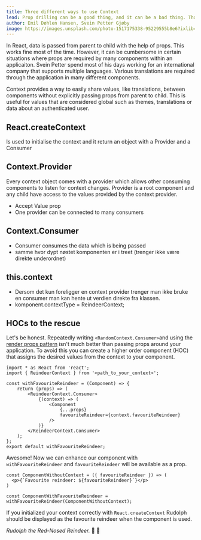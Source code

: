 ```yaml
---
title: Three different ways to use Context
lead: Prop drilling can be a good thing, and it can be a bad thing. Thankfully, there is a better way and that is with the Context API.
author: Emil Døhlen Hansen, Svein Petter Gjøby
image: https://images.unsplash.com/photo-1517175338-95229555b8e6?ixlib=rb-1.2.1&ixid=eyJhcHBfaWQiOjEyMDd9&auto=format&fit=crop&w=3264&q=80
---
```


In React, data is passed from parent to child with the help of props. This works fine most of the time. However, it can be cumbersome in certain situations where props are required by many components within an applicaiton. Svein Petter spend most of his days working for an international company that supports multiple languages. Various translations are required through the application in many different components.

Context provides a way to easily share values, like translations, between components without explicitly passing props from parent to child. This is useful for values that are considered global such as themes, translations or data about an authenticated user.  

## React.createContext
Is used to initialise the context and it return an object with a Provider and a Consumer

## Context.Provider
Every context object comes with a provider which allows other consuming components to listen for context changes. Provider is a root component and any child have access to the values provided by the context provider.
+ Accept Value prop
+ One provider can be connected to many consumers

## Context.Consumer
+ Consumer consumes the data which is being passed
+ samme hvor dypt nøstet komponenten er i treet (trenger ikke være direkte underordnet)

## this.context
- Dersom det kun foreligger en context provider trenger man ikke bruke en consumer man kan hente ut verdien direkte fra klassen.
- komponent.contextType = ReindeerContext;

## HOCs to the rescue

Let's be honest. Repeatedly writing `<RandomContext.Consumer>`and using the [render props pattern](https://reactjs.org/docs/render-props.html) isn't much better than passing props around your application. To avoid this you can create a higher order component (HOC) that assigns the desired values from the context to your component.

```
import * as React from 'react';
import { ReindeerContext } from '<path_to_your_context>';

const withFavouriteReindeer = (Component) => {
    return (props) => (
        <ReindeerContext.Consumer>
            {(context) => (
                <Component
                    {...props}
                    favouriteReindeer={context.favouriteReindeer}
                />
            )}
        </ReindeerContext.Consumer>
    );
};
export default withFavouriteReindeer;
```

Awesome! Now we can enhance our component with `withFavouriteReindeer` and `favouriteReindeer` will be available as a prop.

```
const ComponentWithoutContext = ({ favouriteReindeer }) => (
  <p>{`Favourite reindeer: ${favouriteReindeer}`}</p>
)

const ComponentWithFavouriteReindeer = withFavouriteReindeer(ComponentWithoutContext);
```

If you initialized your context correctly with `React.createContext` Rudolph should be displayed as the favourite reindeer when the component is used.


*Rudolph the Red-Nosed Reindeer.* 🎵 🎅
